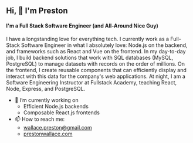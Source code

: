 ## Hi, 👋 I'm Preston
#### I'm a Full Stack Software Engineer (and All-Around Nice Guy)

I have a longstanding love for everything tech. I currently work as a Full-Stack Software Engineer in what I absolutely love: Node.js on the backend, and frameworks such as React and Vue on the frontend. In my day-to-day job, I build backend solutions that work with SQL databases (MySQL, PostgreSQL) to manage datasets with records on the order of millions. On the frontend, I create reusable components that can efficiently display and interact with this data for the company's web applications. At night, I am a Software Engineering Instructor at Fullstack Academy, teaching React, Node, Express, and PostgreSQL.


- 🔭 I’m currently working on 
  - Efficient Node.js backends
  - Composable React.js frontends
- 📫 How to reach me:
  - wallace.preston@gmail.com
  - [prestonwallace.com](https://prestonwallace.com/)
<!--
**wallacepreston/wallacepreston** is a ✨ _special_ ✨ repository because its `README.md` (this file) appears on your GitHub profile.

Here are some ideas to get you started:

- 🌱 I’m currently learning ...
- 👯 I’m looking to collaborate on ...
- 🤔 I’m looking for help with ...
- 💬 Ask me about ...
- 😄 Pronouns: ...
- ⚡ Fun fact: ...
-->
